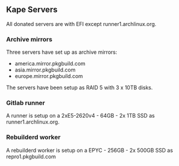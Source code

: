 ## Kape Servers

All donated servers are with EFI except runner1.archlinux.org.

### Archive mirrors

Three servers have set up as archive mirrors:

* america.mirror.pkgbuild.com
* asia.mirror.pkgbuild.com
* europe.mirror.pkgbuild.com

The servers have been setup as RAID 5 with 3 x 10TB disks.

### Gitlab runner

A runner is setup on a 2xE5-2620v4 -  64GB - 2x 1TB SSD as runner1.archlinux.org.

### Rebuilderd worker

A rebuilderd worker is setup on a EPYC - 256GB - 2x 500GB SSD as repro1.pkgbuild.com
